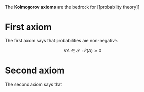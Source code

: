 The **Kolmogorov axioms** are the bedrock for [[probability theory]]

# First axiom

The first axiom says that probabilities are non-negative.

$$
\forall A \in \mathcal{F}: P(A) \geqslant 0
$$

# Second axiom

The second axiom says that 